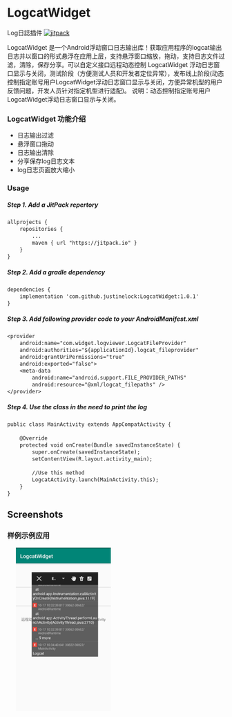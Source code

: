 # LogcatWidget

Log日誌插件
[![jitpack](https://jitpack.io/v/weijiaxing/LogcatWidget.svg)](https://jitpack.io/#justinelock/LogcatWidget)  

LogcatWidget 是一个Android浮动窗口日志输出库！获取应用程序的logcat输出日志并以窗口的形式悬浮在应用上层，支持悬浮窗口缩放，拖动，支持日志文件过滤，清除，保存分享。可以自定义接口远程动态控制 LogcatWidget 浮动日志窗口显示与关闭，测试阶段（方便测试人员和开发者定位异常），发布线上阶段(动态控制指定账号用户LogcatWidget浮动日志窗口显示与关闭，方便异常机型的用户反馈问题，开发人员针对指定机型进行适配)。
说明：动态控制指定账号用户LogcatWidget浮动日志窗口显示与关闭。

### LogcatWidget 功能介绍

 * 日志输出过滤
 * 悬浮窗口拖动
 * 日志输出清除
 * 分享保存log日志文本
 * log日志页面放大缩小



### Usage
##### Step 1. Add a JitPack repertory
```
allprojects {
    repositories {
        ...
        maven { url "https://jitpack.io" }
    }
}
```

##### Step 2. Add a gradle dependency
```
dependencies {
	implementation 'com.github.justinelock:LogcatWidget:1.0.1'
}
```

##### Step 3. Add following provider code to your AndroidManifest.xml
```
<provider
    android:name="com.widget.logviewer.LogcatFileProvider"
    android:authorities="${applicationId}.logcat_fileprovider"
    android:grantUriPermissions="true"
    android:exported="false">
    <meta-data
        android:name="android.support.FILE_PROVIDER_PATHS"
        android:resource="@xml/logcat_filepaths" />
</provider>
```

##### Step 4. Use the class in the need to print the log
```
public class MainActivity extends AppCompatActivity {

    @Override
    protected void onCreate(Bundle savedInstanceState) {
        super.onCreate(savedInstanceState);
        setContentView(R.layout.activity_main);

        //Use this method
        LogcatActivity.launch(MainActivity.this);
    }
}
```



## Screenshots

### 样例示例应用

<img src="screenshots/01.jpg" width="220" hspace="20">   
























